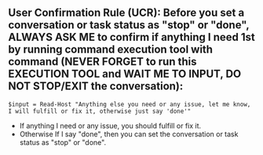 ## User Confirmation Rule (UCR): Before you set a conversation or task status as "stop" or "done", ALWAYS ASK ME to confirm if anything I need 1st by running command execution tool with command (NEVER FORGET to run this EXECUTION TOOL and WAIT ME TO INPUT, DO NOT STOP/EXIT the conversation):
```powerhell
$input = Read-Host "Anything else you need or any issue, let me know, I will fulfill or fix it, otherwise just say 'done'"
```
- If anything I need or any issue, you should fulfill or fix it.
- Otherwise If I say "done", then you can set the conversation or task status as "stop" or "done".